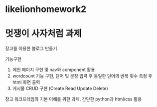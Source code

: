 # likelionhomework2

# 멋쟁이 사자처럼 과제

장고를 이용한 블로그 만들기

기능구현
  1. 메인 페이지 구현 및 nav와 component 활용
  2. wordcount 기능 구현, 단어 및 문장 입력 후 동일한 단어의 반복 횟수 측정 후 html 화면 출력
  3. 게시물 CRUD 구현 (Create Read Update Delete)
  
장고 워크프레임의 기본 이해를 위한 과제, 간단한 python과 html/css 활용
